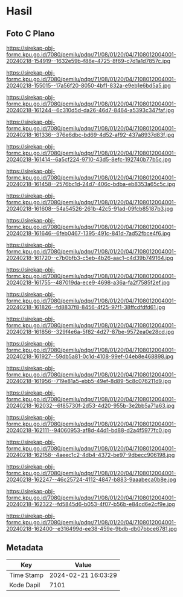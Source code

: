 # Hasil

## Foto C Plano

https://sirekap-obj-formc.kpu.go.id/7080/pemilu/pdpr/71/08/01/20/04/7108012004001-20240218-154919--1632e59b-f88e-4725-8f69-c7d1a1d7857c.jpg

https://sirekap-obj-formc.kpu.go.id/7080/pemilu/pdpr/71/08/01/20/04/7108012004001-20240218-155015--17a56f20-8050-4bf1-832a-e9eb1e6bd5a5.jpg

https://sirekap-obj-formc.kpu.go.id/7080/pemilu/pdpr/71/08/01/20/04/7108012004001-20240218-161244--6c310d5d-da26-46d7-8464-a5393c347faf.jpg

https://sirekap-obj-formc.kpu.go.id/7080/pemilu/pdpr/71/08/01/20/04/7108012004001-20240218-161336--376e6dbc-bd69-4d52-af92-437a8937d83f.jpg

https://sirekap-obj-formc.kpu.go.id/7080/pemilu/pdpr/71/08/01/20/04/7108012004001-20240218-161414--6a5cf224-9710-43d5-8efc-192740b77b5c.jpg

https://sirekap-obj-formc.kpu.go.id/7080/pemilu/pdpr/71/08/01/20/04/7108012004001-20240218-161458--2576bc1d-24d7-406c-bdba-eb8353a65c5c.jpg

https://sirekap-obj-formc.kpu.go.id/7080/pemilu/pdpr/71/08/01/20/04/7108012004001-20240218-161608--54a54526-261b-42c5-91ad-09fcb85187b3.jpg

https://sirekap-obj-formc.kpu.go.id/7080/pemilu/pdpr/71/08/01/20/04/7108012004001-20240218-161646--6feb0467-1395-491c-841d-7ad52fbce4f6.jpg

https://sirekap-obj-formc.kpu.go.id/7080/pemilu/pdpr/71/08/01/20/04/7108012004001-20240218-161720--c7b0bfb3-c5eb-4b26-aac1-c4d39b749164.jpg

https://sirekap-obj-formc.kpu.go.id/7080/pemilu/pdpr/71/08/01/20/04/7108012004001-20240218-161755--487019da-ece9-4698-a36a-fa2f7585f2ef.jpg

https://sirekap-obj-formc.kpu.go.id/7080/pemilu/pdpr/71/08/01/20/04/7108012004001-20240218-161826--fd8837f8-8456-4f25-97f1-38ffcdfdfd61.jpg

https://sirekap-obj-formc.kpu.go.id/7080/pemilu/pdpr/71/08/01/20/04/7108012004001-20240218-161856--329f4e6a-5f82-4d27-87be-9572ea0e28cd.jpg

https://sirekap-obj-formc.kpu.go.id/7080/pemilu/pdpr/71/08/01/20/04/7108012004001-20240218-161927--59db5a81-0c1d-4108-99ef-04eb8e468898.jpg

https://sirekap-obj-formc.kpu.go.id/7080/pemilu/pdpr/71/08/01/20/04/7108012004001-20240218-161956--719e81a5-ebb5-49ef-8d89-5c8c076211d9.jpg

https://sirekap-obj-formc.kpu.go.id/7080/pemilu/pdpr/71/08/01/20/04/7108012004001-20240218-162032--6f85730f-2d53-4d20-955b-3e2bb5a71a63.jpg

https://sirekap-obj-formc.kpu.go.id/7080/pemilu/pdpr/71/08/01/20/04/7108012004001-20240218-162111--94060953-af8d-44d1-bd88-d2a4f5977fc0.jpg

https://sirekap-obj-formc.kpu.go.id/7080/pemilu/pdpr/71/08/01/20/04/7108012004001-20240218-162158--4aeec1c2-4db4-4372-be97-9dbecc906198.jpg

https://sirekap-obj-formc.kpu.go.id/7080/pemilu/pdpr/71/08/01/20/04/7108012004001-20240218-162247--46c25724-4112-4847-b883-9aaabeca0b8e.jpg

https://sirekap-obj-formc.kpu.go.id/7080/pemilu/pdpr/71/08/01/20/04/7108012004001-20240218-162322--fd5845d6-b053-4f07-b56b-e84cd6e2cf9e.jpg

https://sirekap-obj-formc.kpu.go.id/7080/pemilu/pdpr/71/08/01/20/04/7108012004001-20240218-162400--e316499d-ee38-459e-9bdb-db07bbce6781.jpg


## Metadata

| Key        | Value               |
| ---------- | ------------------- |
| Time Stamp | 2024-02-21 16:03:29 |
| Kode Dapil | 7101                |



